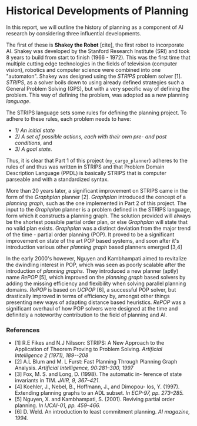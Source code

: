 # Historical Developments of Planning

In this report, we will outline the history of planning as a component of AI research by considering three influential developments.

The first of these is **Shakey the Robot** [cite], the first robot to incorporate AI. Shakey was developed by the Stanford Research Institute (SRI) and took 8 years to build from start to finish (1966 - 1972). This was the first time that multiple cutting edge technologies in the fields of television (computer vision), robotics and computer science were combined into one "automaton". Shakey was designed using the _STRIPS_ problem solver [1]. _STRIPS_, as a solver boils down to using already defined strategies such a General Problem Solving (GPS), but with a very specific way of defining the problem. This way of defining the problem, was adopted as a new planning _language_.

The STRIPS language sets some rules for defining the planning project. To adhere to these rules, each problem needs to have:
* _1) An initial state_
* _2) A set of possible actions, each with their own pre- and post conditions_, and
* _3) A goal state._

Thus, it is clear that Part 1 of this project (`my_cargo_planner`) adheres to the rules of and thus was written in STRIPS and that Problem Domain Description Language (PPDL) is basically STRIPS that is computer parseable and with a standardized syntax.


More than 20 years later, a significant improvement on STRIPS came in the form of the _Graphplan_ planner [2]. _Graphplan_ introduced the concept of a _planning graph_, such as the one implemented in Part 2 of this project. The input to the _Graphplan_ planner is a problem defined in the STRIPS language, form which it constructs a planning graph. The solution provided will always be the shortest possible partial order plan, or else _Graphplan_ will state that no valid plan exists.
_Graphplan_ was a distinct deviation from the major trend of the time - partial order planning (POP). It proved to be a significant improvement on state of the art POP based systems, and soon after it's introduction various other _planning graph_ based planners emerged [3,4]

In the early 2000's however, Nguyen and Kambhampati aimed to revitalize the dwindling interest in POP, which was seen as poorly scalable after the introduction of _planning graphs_. They introduced a new planner (aptly) name _RePOP_ [5], which improved on the _planning graph_ based solvers by adding the missing efficiency and flexibility when solving parallel planning domains. _RePOP_ is based on _UCPOP_ [6], a successful POP solver, but drastically improved in terms of efficiency by, amongst other things presenting new ways of adapting distance based heuristics. _RePOP_ was a significant overhaul of how POP solvers were designed at the time and definitely a noteworthy contribution to the field of planning and AI.

### References

* [1] R.E Fikes and N.J Nilsson: STRIPS: A New Approach to the Application of Theorem Proving to Problem Solving. _Artificial Intelligence 2 (1971), 189--208_
* [2] A.L Blum and M. L Furst: Fast Planning Through Planning Graph Analysis. _Artificial Intelligence, 90:281–300, 1997_
* [3] Fox, M. S. and Long, D. (1998). The automatic in- ference of state invariants in TIM. _JAIR, 9, 367–421_.
* [4] Koehler, J., Nebel, B., Hoffmann, J., and Dimopou- los, Y. (1997). Extending planning graphs to an ADL subset. _In ECP-97, pp. 273–285._
* [5] Nguyen, X. and Kambhampati, S. (2001). Reviving partial order planning. _In IJCAI-01, pp. 459–466._
* [6] D. Weld. An introduction to least commitment planning. _AI
magazine, 1994._
